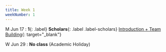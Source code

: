 ```yaml
---
title: Week 1
weekNumber: 1
---
```


M Jun 17
: **1**{: .label} **Scholars**{: .label .label-scholars} [Introduction + Team Building](https://docs.google.com/presentation/d/1o37XqeLoIfUAwolIqbpkwrVXFj6nFna0qyz5QBDMoDw/edit?usp=sharing){: target="_blank"}

W Jun 29
: **No class** (Academic Holiday)
